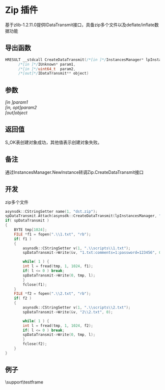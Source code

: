 # Zip 插件  

基于zlib-1.2.11.0提供IDataTransmit接口，具备zip多个文件以及deflate/inflate数据功能  

## 导出函数  
```c++  
HRESULT __stdcall CreateDataTransmit(/*[in ]*/InstancesManager* lpInstancesManager,  
      /*[in ]*/IUnknown* param1,  
      /*[in ]*/uint64_t  param2,  
      /*[out]*/IDataTransmit** object)  
```  

## 参数
*[in ]param1*  
*[in, opt]param2*  
*[out]object*  

## 返回值
S_OK表创建对象成功，其他值表示创建对象失败。  

## 备注
通过InstancesManager.NewInstance转调Zip.CreateDataTransmit接口  

## 开发  
zip多个文件  
```c++  
asynsdk::CStringSetter name(1, "dst.zip");
spDataTransmit.Attach(asynsdk::CreateDataTransmit(lpInstancesManager, "zip", &name, 0));
if( spDataTransmit )
{
    BYTE tmp[1024]; 
    FILE *f1 = fopen(".\\1.txt", "rb");
    if( f1 )
    {
        asynsdk::CStringSetter v(1, ".\\scripts\\1.txt");
        spDataTransmit->Write(&v, "1.txt:comments=1:password=123456", 0);

        while( 1 ) {
        int l = fread(tmp, 1, 1024, f1);
        if( l <= 0 ) break;
        spDataTransmit->Write(0, tmp, l);
        }
        fclose(f1);
    }
    FILE *f2 = fopen(".\\2.txt", "rb");
    if( f2 )
    {
        asynsdk::CStringSetter v(1, ".\\scripts\\2.txt");
        spDataTransmit->Write(&v, "2\\2.txt", 0);

        while( 1 ) {
        int l = fread(tmp, 1, 1024, f2);
        if( l <= 0 ) break;
        spDataTransmit->Write(0, tmp, l);
        }
        fclose(f2);
    }
}
```  

## 例子  
\support\testframe  